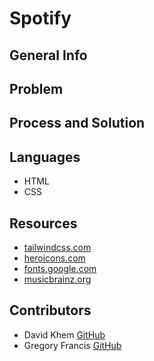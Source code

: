 # Spotify
## General Info

## Problem

## Process and Solution

## Languages
* HTML
* CSS

## Resources
* [tailwindcss.com]()
* [heroicons.com]()
* [fonts.google.com]()
* [musicbrainz.org](https://musicbrainz.org)

## Contributors
* David Khem [GitHub]()
* Gregory Francis [GitHub]()
